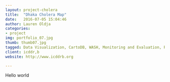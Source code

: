 ```yaml
---
layout: project-cholera
title:  "Dhaka Cholera Map"
date:   2016-07-05 15:04:46
author: Lauren Oldja
categories:
- project
img: portfolio_07.jpg
thumb: thumb07.jpg
tagged: Data Visualization, CartoDB, WASH, Monitoring and Evaluation, Research
client: icddr,b
website: http://www.icddrb.org

---
```


Hello world